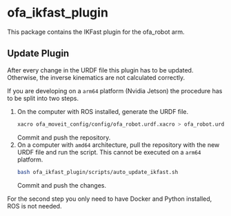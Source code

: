 # ofa_ikfast_plugin
This package contains the IKFast plugin for the ofa_robot arm.

## Update Plugin
After every change in the URDF file this plugin has to be updated. Otherwise, the inverse kinematics are not calculated correctly.

If you are developing on a `arm64` platform (Nvidia Jetson) the procedure has to be split into two steps.

1. On the computer with ROS installed, generate the URDF file.
    ```bash
    xacro ofa_moveit_config/config/ofa_robot.urdf.xacro > ofa_robot.urdf
    ```
    Commit and push the repository.
2. On a computer with `amd64` architecture, pull the repository with the new URDF file and run the script. This cannot be executed on a `arm64` platform.
    ```bash
    bash ofa_ikfast_plugin/scripts/auto_update_ikfast.sh
    ```
    Commit and push the changes.

For the second step you only need to have Docker and Python installed, ROS is not needed.